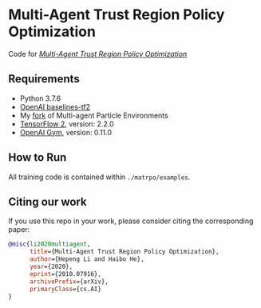# Multi-Agent Trust Region Policy Optimization
Code for [*Multi-Agent Trust Region Policy Optimization*](https://arxiv.org/abs/2010.07916)

## Requirements
* Python 3.7.6
* [OpenAI baselines-tf2](https://github.com/tanzhenyu/baselines-tf2.git)
* My [fork](https://github.com/hepengli/multiagent-particle-envs.git) of Multi-agent Particle Environments
* [TensorFlow 2](https://www.tensorflow.org/), version: 2.2.0
* [OpenAI Gym](https://github.com/openai/gym), version: 0.11.0

## How to Run

All training code is contained within `./matrpo/examples`.

## Citing our work

If you use this repo in your work, please consider citing the corresponding paper:

```bibtex
@misc{li2020multiagent,
      title={Multi-Agent Trust Region Policy Optimization}, 
      author={Hepeng Li and Haibo He},
      year={2020},
      eprint={2010.07916},
      archivePrefix={arXiv},
      primaryClass={cs.AI}
}
```
